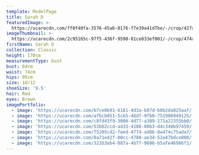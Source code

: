 ```yaml
---
template: ModelPage
title: Sarah D
featuredImage: >-
  https://ucarecdn.com/ff0f40fa-3576-45a6-8176-f7e39a41d7be/-/crop/427x239/0,53/-/preview/
imageThumbnail: >-
  https://ucarecdn.com/2c95165c-97f5-436f-9598-01ce833ef001/-/crop/474x458/81,0/-/preview/
firstName: Sarah D
collection: Classic
height: 170cm
measurementType: bust
bust: 84cm
waist: 74cm
hips: 95cm
size: 10/12
shoeSize: '9.5'
hair: Red
eyes: Brown
imagePortfolio:
  - image: 'https://ucarecdn.com/b7ce0b91-6181-4d3a-b07d-b0b2da025aaf/'
  - image: 'https://ucarecdn.com/afbcb951-5cb5-46df-9fb0-751906949125/'
  - image: 'https://ucarecdn.com/c8fd43f9-3000-4d77-a389-171a22355bb0/'
  - image: 'https://ucarecdn.com/52b62ccd-a433-4186-80b3-d4c340b97459/'
  - image: 'https://ucarecdn.com/f5205cd2-feed-4774-ad86-0a474c75ada7/'
  - image: 'https://ucarecdn.com/8a71e42f-00cc-4788-ae34-52e47bdce808/'
  - image: 'https://ucarecdn.com/322b3eb4-087a-4b77-9606-b5afe46986f2/'
---
```


